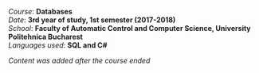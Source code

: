 *Course*: **Databases**\
*Date*:   **3rd year of study, 1st semester (2017-2018)**\
*School*: **Faculty of Automatic Control and Computer Science, University Politehnica Bucharest**\
*Languages used*: **SQL and C#**

*Content was added after the course ended*
